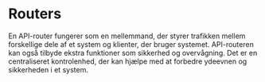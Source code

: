 # Routers

En API-router fungerer som en mellemmand, der styrer trafikken mellem forskellige dele af et system og klienter, der bruger systemet. API-routeren kan også tilbyde ekstra funktioner som sikkerhed og overvågning. Det er en centraliseret kontrolenhed, der kan hjælpe med at forbedre ydeevnen og sikkerheden i et system.
